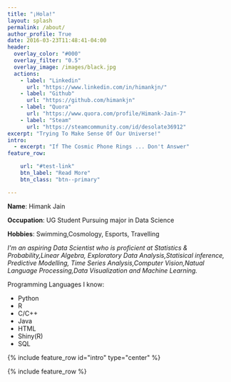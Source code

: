 ```yaml
---
title: "¡Hola!"
layout: splash
permalink: /about/
author_profile: True
date: 2016-03-23T11:48:41-04:00
header:
  overlay_color: "#000"
  overlay_filter: "0.5"
  overlay_image: /images/black.jpg
  actions:
    - label: "Linkedin"
      url: "https://www.linkedin.com/in/himankjn/"
    - label: "Github"
      url: "https://github.com/himankjn"
    - label: "Quora"
      url: "https://www.quora.com/profile/Himank-Jain-7"  
    - label: "Steam"
      url: "https://steamcommunity.com/id/desolate36912"
excerpt: "Trying To Make Sense Of Our Universe!"
intro:
  - excerpt: "If The Cosmic Phone Rings ... Don't Answer"
feature_row:

    url: "#test-link"
    btn_label: "Read More"
    btn_class: "btn--primary"

---
```

**Name**: Himank Jain

**Occupation**: UG Student Pursuing major in Data Science

**Hobbies**: Swimming,Cosmology, Esports, Travelling

*I'm an aspiring Data Scientist who is proficient at Statistics & Probability,Linear Algebra, Exploratory Data Analysis,Statisical inference, Predictive Modelling, Time Series Analysis,Computer Vision,Natual Language Processing,Data Visualization and Machine Learning.*

Programming Languages I know:
* Python
* R
* C/C++
* Java
* HTML
* Shiny(R)
* SQL

{% include feature_row id="intro" type="center" %}

{% include feature_row %}